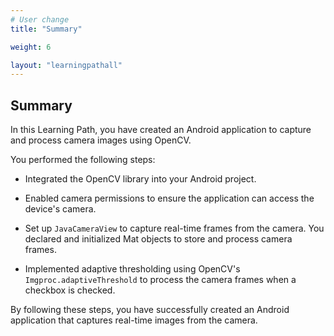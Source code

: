 ```yaml
---
# User change
title: "Summary"

weight: 6

layout: "learningpathall"
---
```

## Summary ##

In this Learning Path, you have created an Android application to capture and process camera images using OpenCV. 

You performed the following steps:

* Integrated the OpenCV library into your Android project. 

* Enabled camera permissions to ensure the application can access the device's camera. 

* Set up `JavaCameraView` to capture real-time frames from the camera. You declared and initialized Mat objects to store and process camera frames. 

* Implemented adaptive thresholding using OpenCV's `Imgproc.adaptiveThreshold` to process the camera frames when a checkbox is checked.

By following these steps, you have successfully created an Android application that captures real-time images from the camera.

